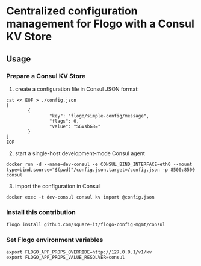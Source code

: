 # Centralized configuration management for Flogo with a Consul KV Store 

## Usage

### Prepare a Consul KV Store

1. create a configuration file in Consul JSON format:
```
cat << EOF > ./config.json
[
        {
                "key": "flogo/simple-config/message",
                "flags": 0,
                "value": "SGVsbG8="
        }
]
EOF
```

2. start a single-host development-mode Consul agent
```
docker run -d --name=dev-consul -e CONSUL_BIND_INTERFACE=eth0 --mount type=bind,source="$(pwd)"/config.json,target=/config.json -p 8500:8500 consul
```

3. import the configuration in Consul 
```
docker exec -t dev-consul consul kv import @config.json
```

### Install this contribution

```
flogo install github.com/square-it/flogo-config-mgmt/consul
```

### Set Flogo environment variables

```
export FLOGO_APP_PROPS_OVERRIDE=http://127.0.0.1/v1/kv
export FLOGO_APP_PROPS_VALUE_RESOLVER=consul
```